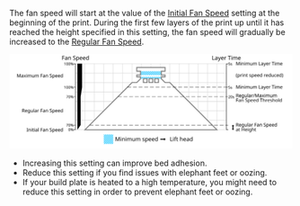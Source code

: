 The fan speed will start at the value of the [Initial Fan Speed](cool_fan_speed_0) setting at the beginning of the print. During the first few layers of the print up until it has reached the height specified in this setting, the fan speed will gradually be increased to the [Regular Fan Speed](cool_fan_speed_min).

![Which fan speed is used where](images/cool_fan_speed.svg)

* Increasing this setting can improve bed adhesion.
* Reduce this setting if you find issues with elephant feet or oozing.
* If your build plate is heated to a high temperature, you might need to reduce this setting in order to prevent elephant feet or oozing.